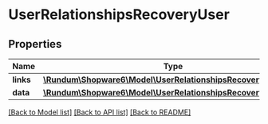 # UserRelationshipsRecoveryUser

## Properties
Name | Type | Description | Notes
------------ | ------------- | ------------- | -------------
**links** | [**\Rundum\Shopware6\Model\UserRelationshipsRecoveryUserLinks**](UserRelationshipsRecoveryUserLinks.md) |  | [optional] 
**data** | [**\Rundum\Shopware6\Model\UserRelationshipsRecoveryUserData**](UserRelationshipsRecoveryUserData.md) |  | [optional] 

[[Back to Model list]](../../README.md#documentation-for-models) [[Back to API list]](../../README.md#documentation-for-api-endpoints) [[Back to README]](../../README.md)

